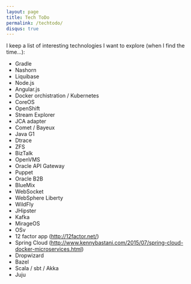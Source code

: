 ```yaml
---
layout: page
title: Tech ToDo
permalink: /techtodo/
disqus: true
---
```


I keep a list of interesting technologies I want to explore (when I find the time...):

- Gradle
- Nashorn
- Liquibase
- Node.js
- Angular.js
- Docker orchistration / Kubernetes
- CoreOS
- OpenShift
- Stream Explorer
- JCA adapter
- Comet / Bayeux
- Java G1
- Dtrace
- ZFS
- BizTalk
- OpenVMS
- Oracle API Gateway
- Puppet
- Oracle B2B
- BlueMix
- WebSocket
- WebSphere Liberty
- WildFly
- JHipster
- Kafka
- MirageOS
- OSv
- 12 factor app (http://12factor.net/)
- Spring Cloud (http://www.kennybastani.com/2015/07/spring-cloud-docker-microservices.html)
- Dropwizard
- Bazel
- Scala / sbt / Akka
- Juju